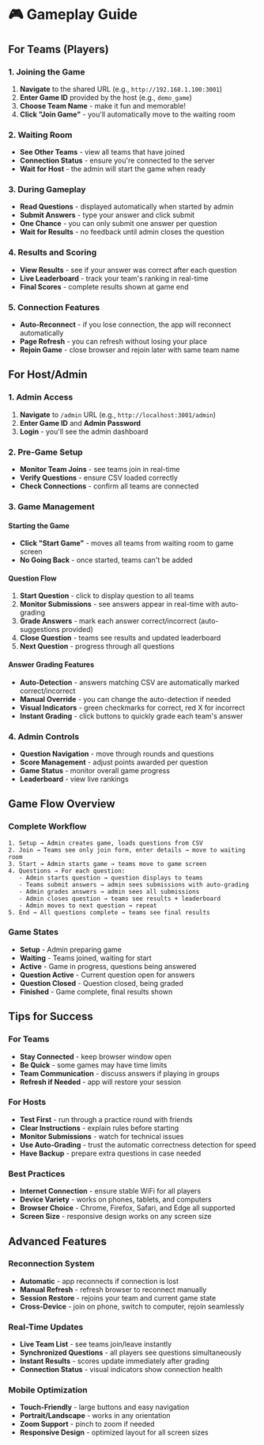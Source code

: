 # 🎮 Gameplay Guide

## For Teams (Players)

### 1. Joining the Game
1. **Navigate** to the shared URL (e.g., `http://192.168.1.100:3001`)
2. **Enter Game ID** provided by the host (e.g., `demo_game`)
3. **Choose Team Name** - make it fun and memorable!
4. **Click "Join Game"** - you'll automatically move to the waiting room

### 2. Waiting Room
- **See Other Teams** - view all teams that have joined
- **Connection Status** - ensure you're connected to the server
- **Wait for Host** - the admin will start the game when ready

### 3. During Gameplay
- **Read Questions** - displayed automatically when started by admin
- **Submit Answers** - type your answer and click submit
- **One Chance** - you can only submit one answer per question
- **Wait for Results** - no feedback until admin closes the question

### 4. Results and Scoring
- **View Results** - see if your answer was correct after each question
- **Live Leaderboard** - track your team's ranking in real-time  
- **Final Scores** - complete results shown at game end

### 5. Connection Features
- **Auto-Reconnect** - if you lose connection, the app will reconnect automatically
- **Page Refresh** - you can refresh without losing your place
- **Rejoin Game** - close browser and rejoin later with same team name

## For Host/Admin

### 1. Admin Access
1. **Navigate** to `/admin` URL (e.g., `http://localhost:3001/admin`)
2. **Enter Game ID** and **Admin Password**
3. **Login** - you'll see the admin dashboard

### 2. Pre-Game Setup
- **Monitor Team Joins** - see teams join in real-time
- **Verify Questions** - ensure CSV loaded correctly
- **Check Connections** - confirm all teams are connected

### 3. Game Management

#### Starting the Game
- **Click "Start Game"** - moves all teams from waiting room to game screen
- **No Going Back** - once started, teams can't be added

#### Question Flow
1. **Start Question** - click to display question to all teams
2. **Monitor Submissions** - see answers appear in real-time with auto-grading
3. **Grade Answers** - mark each answer correct/incorrect (auto-suggestions provided)
4. **Close Question** - teams see results and updated leaderboard
5. **Next Question** - progress through all questions

#### Answer Grading Features
- **Auto-Detection** - answers matching CSV are automatically marked correct/incorrect
- **Manual Override** - you can change the auto-detection if needed
- **Visual Indicators** - green checkmarks for correct, red X for incorrect
- **Instant Grading** - click buttons to quickly grade each team's answer

### 4. Admin Controls
- **Question Navigation** - move through rounds and questions
- **Score Management** - adjust points awarded per question
- **Game Status** - monitor overall game progress
- **Leaderboard** - view live rankings

## Game Flow Overview

### Complete Workflow
```
1. Setup → Admin creates game, loads questions from CSV
2. Join → Teams see only join form, enter details → move to waiting room  
3. Start → Admin starts game → teams move to game screen
4. Questions → For each question:
   - Admin starts question → question displays to teams
   - Teams submit answers → admin sees submissions with auto-grading
   - Admin grades answers → admin sees all submissions
   - Admin closes question → teams see results + leaderboard
   - Admin moves to next question → repeat
5. End → All questions complete → teams see final results
```

### Game States
- **Setup** - Admin preparing game
- **Waiting** - Teams joined, waiting for start  
- **Active** - Game in progress, questions being answered
- **Question Active** - Current question open for answers
- **Question Closed** - Question closed, being graded
- **Finished** - Game complete, final results shown

## Tips for Success

### For Teams
- **Stay Connected** - keep browser window open
- **Be Quick** - some games may have time limits
- **Team Communication** - discuss answers if playing in groups
- **Refresh if Needed** - app will restore your session

### For Hosts
- **Test First** - run through a practice round with friends
- **Clear Instructions** - explain rules before starting
- **Monitor Submissions** - watch for technical issues
- **Use Auto-Grading** - trust the automatic correctness detection for speed
- **Have Backup** - prepare extra questions in case needed

### Best Practices
- **Internet Connection** - ensure stable WiFi for all players
- **Device Variety** - works on phones, tablets, and computers
- **Browser Choice** - Chrome, Firefox, Safari, and Edge all supported
- **Screen Size** - responsive design works on any screen size

## Advanced Features

### Reconnection System
- **Automatic** - app reconnects if connection is lost
- **Manual Refresh** - refresh browser to reconnect manually
- **Session Restore** - rejoins your team and current game state
- **Cross-Device** - join on phone, switch to computer, rejoin seamlessly

### Real-Time Updates  
- **Live Team List** - see teams join/leave instantly
- **Synchronized Questions** - all players see questions simultaneously
- **Instant Results** - scores update immediately after grading
- **Connection Status** - visual indicators show connection health

### Mobile Optimization
- **Touch-Friendly** - large buttons and easy navigation
- **Portrait/Landscape** - works in any orientation
- **Zoom Support** - pinch to zoom if needed
- **Responsive Design** - optimized layout for all screen sizes